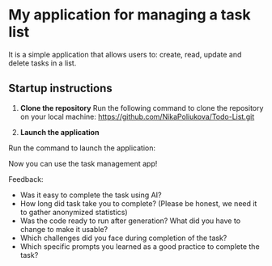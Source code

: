 # My application for managing a task list

It is a simple application that allows users to: 
create, read, update and delete tasks in a list.


## Startup instructions

1. **Clone the repository**
   Run the following command to clone the repository on your local machine:
   https://github.com/NikaPoliukova/Todo-List.git

2. **Launch the application**

Run the command to launch the application:


Now you can use the task management app!


Feedback:
- Was it easy to complete the task using AI?
- How long did task take you to complete? (Please be honest, we need it to gather anonymized statistics)
- Was the code ready to run after generation? What did you have to change to make it usable?
- Which challenges did you face during completion of the task?
- Which specific prompts you learned as a good practice to complete the task?
